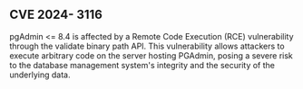 CVE 2024- 3116
-

pgAdmin <= 8.4 is affected by a Remote Code Execution (RCE) vulnerability through the validate binary path API. 
This vulnerability allows attackers to execute arbitrary code on the server hosting PGAdmin, posing a severe risk to the database management system's integrity and the security of the underlying data.







